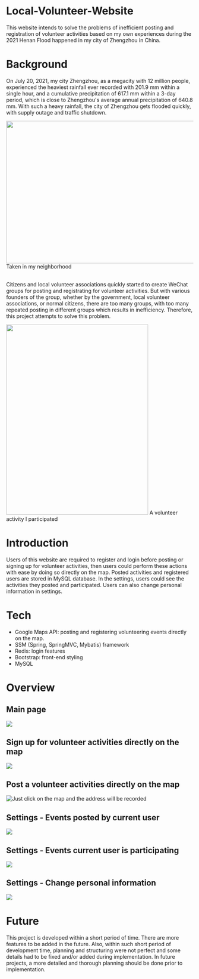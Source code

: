 # Local-Volunteer-Website
This website intends to solve the problems of inefficient posting and registration of volunteer activities based on my own experiences during the 2021 Henan Flood 
happened in my city of Zhengzhou in China.

# Background
On July 20, 2021, my city Zhengzhou, as a megacity with 12 million people, experienced the heaviest rainfall ever recorded with 201.9 mm within a single hour, and a cumulative precipitation of 617.1 mm within a 3-day period, which is close to Zhengzhou's average annual precipitation of 640.8 mm. With such a heavy rainfall, the city of Zhengzhou gets flooded quickly, with supply outage and traffic shutdown. 

<img src="https://user-images.githubusercontent.com/50982809/130142164-ecbc76a0-e334-479c-80f7-9460e7f40fb2.jpg" width="510" height="382">
Taken in my neighborhood
<br /><br />

Citizens and local volunteer associations quickly started to create WeChat groups for posting and registrating for volunteer activities. But with various founders of the group, whether by the government, local volunteer associations, or normal citizens, there are too many groups, with too many repeated posting in different groups which results in inefficiency. Therefore, this project attempts to solve this problem. 

<img src="https://user-images.githubusercontent.com/50982809/130142181-c78fa7f5-aeb7-4e5b-960e-1dc51c5e94b5.jpg" width="382" height="510">
A volunteer activity I participated
<br />

# Introduction
Users of this website are required to register and login before posting or signing up for volunteer activities, then users could perform these actions with ease by doing so directly on the map. Posted activities and registered users are stored in MySQL database. In the settings, users could see the activities they posted and participated. Users can also change personal information in settings.

# Tech
- Google Maps API: posting and registering volunteering events directly on the map. 
- SSM (Spring, SpringMVC, Mybatis) framework
- Redis: login features
- Bootstrap: front-end styling
- MySQL

# Overview
## Main page
![](https://user-images.githubusercontent.com/50982809/130137979-b3d7fe6a-8b0a-4983-9c86-56185ce68238.png)

## Sign up for volunteer activities directly on the map
![](https://user-images.githubusercontent.com/50982809/130138060-a3e5b0d1-466a-46d9-b4db-e8e69fc6972a.png)

## Post a volunteer activities directly on the map
![Just click on the map and the address will be recorded](https://user-images.githubusercontent.com/50982809/130138268-c777fad7-88d5-40bf-829c-7a74db622373.png)

## Settings - Events posted by current user
![](https://user-images.githubusercontent.com/50982809/130138310-c3b67775-7fa4-40ec-a7ba-ad9fc9cfad22.png)

## Settings - Events current user is participating
![](https://user-images.githubusercontent.com/50982809/130138418-cc72cc70-f44d-41ec-ae1b-7d97989e0fb5.png)

## Settings - Change personal information
![](https://user-images.githubusercontent.com/50982809/130138442-311709e4-2578-4021-970f-85d757d75762.png)

# Future
This project is developed within a short period of time. There are more features to be added in the future.
Also, within such short period of development time, planning and structuring were not perfect and some details had to be fixed and/or added during implementation.
In future projects, a more detailed and thorough planning should be done prior to implementation.
